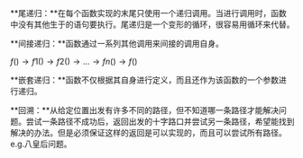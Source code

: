 **尾递归：**在每个函数实现的末尾只使用一个递归调用。当进行调用时，函数中没有其他生于的语句要执行。尾递归是一个变形的循环，很容易用循环来代替。

**间接递归：**函数通过一系列其他调用来间接的调用自身。

$f() \rightarrow f1() \rightarrow f2() \rightarrow … \rightarrow fn() \rightarrow f()$

**嵌套递归：**函数不仅根据其自身进行定义，而且还作为该函数的一个参数进行递归。

**回溯：**从给定位置出发有许多不同的路径，但不知道哪一条路径才能解决问题。尝试一条路径不成功后，返回出发的十字路口并尝试另一条路径，希望能找到解决的办法。但是必须保证这样的返回是可以实现的，而且可以尝试所有路径。e.g.八皇后问题。

